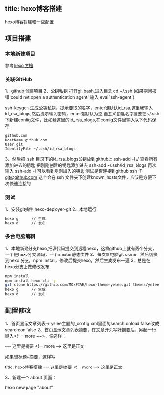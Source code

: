 title: hexo博客搭建
---
hexo博客搭建和一些配置
<!-- more -->
## 项目搭建

### 本地新建项目

参考[hexo 文档](https://hexo.io/zh-cn/docs/)

### 关联GitHub
1、github 创建项目
2、公钥私钥 打开git bash,进入目录 cd ~/.ssh
(如果期间报错'could not open a authentication agent' 输入 eval \`ssh-agent\`)

ssh-keygen 生成公钥私钥，提示要取的名字，enter键默认id_rsa,这里我输入id_rsa_blogs,然后提示输入密码，enter键默认为空
自定义钥匙名字需要在~/.ssh下新建config文件，比如我这里的id_rsa_blogs,在config文件里输入以下代码保存
``` bash
github.com
HostName github.com
User git
IdentityFile ~/.ssh/id_rsa_blogs
```

3、然后把 .ssh 目录下的id_rsa_blogs公钥放到github上
ssh-add -l  // 查看所有添加进去的钥匙
把刚刚创建的钥匙添加进去
ssh-add ~/.ssh/id_rsa_blogs
再次输入 ssh-add -l 可以看到刚刚加入的钥匙
测试是否连接到github
ssh -T git@github.com
这个会在.ssh 文件夹下创建known_hosts文件，应该是方便下次快速连接的


### 测试
1、安装git插件 hexo-deployer-git
2、本地运行

``` bash
hexo g      // 生成
hexo d      // 发布
```


### 多台电脑编辑

1、本地新建分支hexo,把源代码提交到远程hexo，这样github上就有两个分支，一个是hexo分支源码，一个master静态文件
2、每次新电脑git clone，然后切换到hexo 分支，npm install，修改后提交hexo，然后生成发布一遍
3、总是在hexo分支上做修改发布

``` bash
npm install
npm install hexo-cli -g
git clone https://github.com/MOxFIVE/hexo-theme-yelee.git themes/yelee // 主题
hexo g      // 生成
hexo d      // 发布
```

## 配置修改

1、首页显示文章列表-> yelee主题的_config.xml里面的search:onload false改成search:on false
2、首页显示文章列表摘要，在文章开头写好摘要后，另起一行键入<!−− more −−>，像这样：

\-\-\-
这里是摘要
<\!\-\- more \-\->
这里是正文


如果想标题+摘要，这样写

title: hexo博客搭建
\-\-\-
这里是摘要
<\!\-\- more \-\->
这里是正文

3、新建一个 about 页面：

hexo new page "about"

